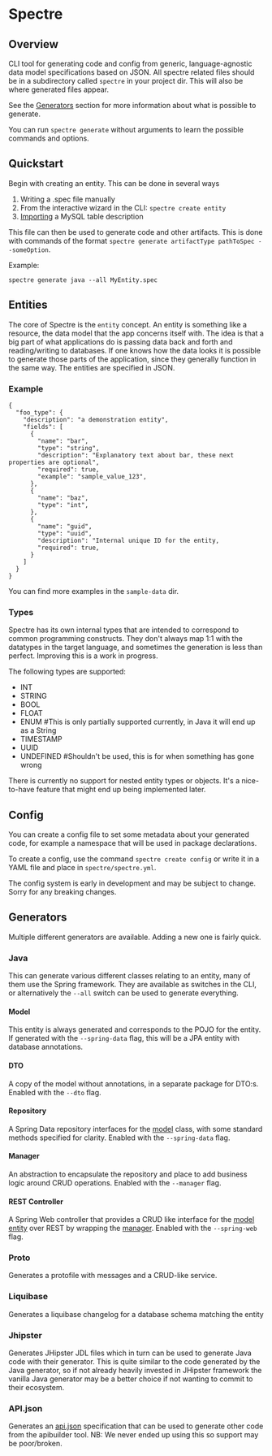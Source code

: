 # Spectre


## Overview
CLI tool for generating code and config from generic, language-agnostic data model specifications based on JSON.
All spectre related files should be in a subdirectory called `spectre` in your project dir. This will also be where generated files appear.

See the [Generators](#generators) section for more information about what is possible to generate.

You can run `spectre generate` without arguments to learn the possible commands and options.

## Quickstart

Begin with creating an entity. This can be done in several ways

1. Writing a .spec file manually
2. From the interactive wizard in the CLI: `spectre create entity`
3. [Importing](#importing) a MySQL table description

This file can then be used to generate code and other artifacts. This is done with commands of the format `spectre generate artifactType pathToSpec --someOption`.

Example:

`spectre generate java --all MyEntity.spec`

## Entities

The core of Spectre is the `entity` concept. An entity is something like a resource, the data model that the app concerns itself with. 
The idea is that a big part of what applications do is passing data back and forth and reading/writing to databases. 
If one knows how the data looks it is possible to generate those parts of the application, since they generally function in the same way.
The entities are specified in JSON.

### Example

```
{
  "foo_type": {
    "description": "a demonstration entity",
    "fields": [
      {
        "name": "bar",
        "type": "string",
        "description": "Explanatory text about bar, these next properties are optional",
        "required": true,
        "example": "sample_value_123",
      },
      {
        "name": "baz",
        "type": "int",
      },
      {
        "name": "guid",
        "type": "uuid",
        "description": "Internal unique ID for the entity,
        "required": true,
      }
    ]
  }
}
```

You can find more examples in the `sample-data` dir.

### Types

Spectre has its own internal types that are intended to correspond to common programming constructs. They don't always map 1:1 with the datatypes in the target language, and sometimes the generation is less than perfect. Improving this is a work in progress. 

The following types are supported:

* INT
* STRING
* BOOL
* FLOAT
* ENUM  #This is only partially supported currently, in Java it will end up as a String
* TIMESTAMP
* UUID 
* UNDEFINED #Shouldn't be used, this is for when something has gone wrong

There is currently no support for nested entity types or objects. It's a nice-to-have feature that might end up being implemented later.

## Config

You can create a config file to set some metadata about your generated code, for example a namespace that will be used in package declarations.

To create a config, use the command `spectre create config` or write it in a YAML file and place in `spectre/spectre.yml`.

The config system is early in development and may be subject to change. Sorry for any breaking changes.

## Generators

Multiple different generators are available. Adding a new one is fairly quick.

### Java

This can generate various different classes relating to an entity, many of them use the Spring framework. They are available as switches in the CLI, or alternatively the `--all` switch can be used to generate everything.

#### Model

This entity is always generated and corresponds to the POJO for the entity. If generated with the `--spring-data` flag, this will be a JPA entity with database annotations.

#### DTO

A copy of the model without annotations, in a separate package for DTO:s. Enabled with the `--dto` flag.

#### Repository

A Spring Data repository interfaces for the [model](#model) class, with some standard methods specified for clarity. Enabled with the `--spring-data` flag.

#### Manager

An abstraction to encapsulate the repository and place to add business logic around CRUD operations. Enabled with the `--manager` flag.

#### REST Controller

A Spring Web controller that provides a CRUD like interface for the [model entity](#model) over REST by wrapping the [manager](#manager). Enabled with the `--spring-web` flag.

### Proto

Generates a protofile with messages and a CRUD-like service.

### Liquibase

Generates a liquibase changelog for a database schema matching the entity

### Jhipster

Generates JHipster JDL files which in turn can be used to generate Java code with their generator. This is quite similar to the code generated by the Java generator, so if not already heavily invested in JHipster framework the vanilla Java generator may be a better choice if not wanting to commit to their ecosystem.

### API.json

Generates an [api.json](https://app.apibuilder.io/doc/) specification that can be used to generate other code from the apibuilder tool. NB: We never ended up using this so support may be poor/broken.